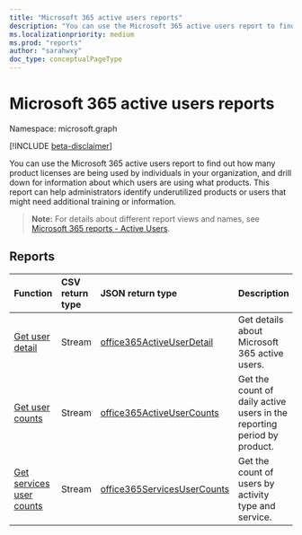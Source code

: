 ```yaml
---
title: "Microsoft 365 active users reports"
description: "You can use the Microsoft 365 active users report to find out how many product licenses are being used by individuals in your organization, and drill down for information about which users are using what products. This report can help administrators identify underutilized products or users that might need additional training or information."
ms.localizationpriority: medium
ms.prod: "reports"
author: "sarahwxy"
doc_type: conceptualPageType
---
```


# Microsoft 365 active users reports

Namespace: microsoft.graph

[!INCLUDE [beta-disclaimer](../../includes/beta-disclaimer.md)]

You can use the Microsoft 365 active users report to find out how many product licenses are being used by individuals in your organization, and drill down for information about which users are using what products. This report can help administrators identify underutilized products or users that might need additional training or information.

> **Note:** For details about different report views and names, see [Microsoft 365 reports - Active Users](https://support.office.com/client/Active-Users-fc1cf1d0-cd84-43fd-adb7-a4c4dfa8112d).

## Reports
| Function                                 | CSV return type | JSON return type                         | Description                              |
| :--------------------------------------- | :-------------- | :--------------------------------------- | ---------------------------------------- |
| [Get user detail](../api/reportroot-getoffice365activeuserdetail.md) | Stream          | [office365ActiveUserDetail](../resources/office365activeuserdetail.md) | Get details about Microsoft 365 active users. |
| [Get user counts](../api/reportroot-getoffice365activeusercounts.md) | Stream          | [office365ActiveUserCounts](../resources/office365activeusercounts.md) | Get the count of daily active users in the reporting period by product. |
| [Get services user counts](../api/reportroot-getoffice365servicesusercounts.md) | Stream          | [office365ServicesUserCounts](../resources/office365servicesusercounts.md) | Get the count of users by activity type and service. |


